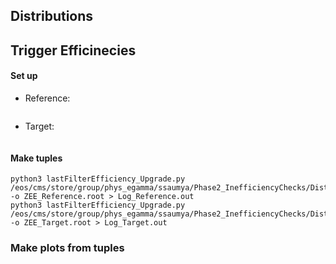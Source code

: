 ## Distributions



## Trigger Efficinecies

#### Set up
- Reference:
```

```
- Target:
```
```

#### Make tuples
```
python3 lastFilterEfficiency_Upgrade.py /eos/cms/store/group/phys_egamma/ssaumya/Phase2_InefficiencyChecks/Distributions/ZpEE/hlt_*.root -o ZEE_Reference.root > Log_Reference.out
python3 lastFilterEfficiency_Upgrade.py /eos/cms/store/group/phys_egamma/ssaumya/Phase2_InefficiencyChecks/Distributions/ZpEE/hlt_*.root -o ZEE_Target.root > Log_Target.out
```

### Make plots from tuples
```

```
